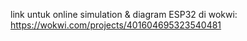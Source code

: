 link untuk online simulation & diagram ESP32 di wokwi:
https://wokwi.com/projects/401604695323540481
